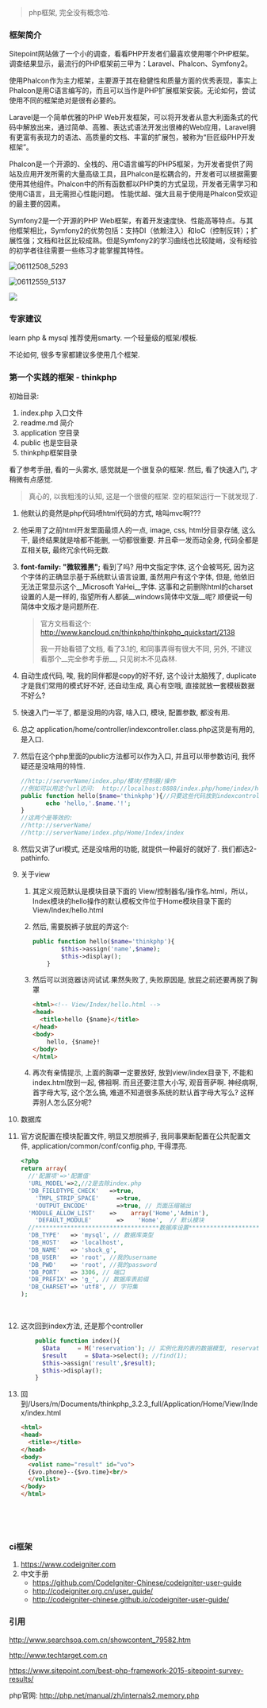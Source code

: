 > php框架, 完全没有概念哈.

### 框架简介

Sitepoint网站做了一个小的调查，看看PHP开发者们最喜欢使用哪个PHP框架。调查结果显示，最流行的PHP框架前三甲为：Laravel、Phalcon、Symfony2。

使用Phalcon作为主力框架，主要源于其在稳健性和质量方面的优秀表现，事实上Phalcon是用C语言编写的，而且可以当作是PHP扩展框架安装。无论如何，尝试使用不同的框架绝对是很有必要的。

Laravel是一个简单优雅的PHP Web开发框架，可以将开发者从意大利面条式的代码中解放出来，通过简单、高雅、表达式语法开发出很棒的Web应用，Laravel拥有更富有表现力的语法、高质量的文档、丰富的扩展包，被称为“巨匠级PHP开发框架”。

Phalcon是一个开源的、全栈的、用C语言编写的PHP5框架，为开发者提供了网站及应用开发所需的大量高级工具，且Phalcon是松耦合的，开发者可以根据需要使用其他组件。Phalcon中的所有函数都以PHP类的方式呈现，开发者无需学习和使用C语言，且无需担心性能问题。 性能优越、强大且易于使用是Phalcon受欢迎的最主要的因素。

Symfony2是一个开源的PHP Web框架，有着开发速度快、性能高等特点。与其他框架相比，Symfony2的优势包括：支持DI（依赖注入）和IoC（控制反转）；扩展性强；文档和社区比较成熟。但是Symfony2的学习曲线也比较陡峭，没有经验的初学者往往需要一些练习才能掌握其特性。

![06112508_5293](../images/06112508_5293.png)

 ![06112559_5137](../images/06112559_5137.jpg)

  ![ ](../images/php.png)

### 专家建议

learn php & mysql 推荐使用smarty. 一个轻量级的框架/模板.

不论如何, 很多专家都建议多使用几个框架.

### 第一个实践的框架 - thinkphp

初始目录:

1. index.php 入口文件
2. readme.md 简介
3. application 空目录
4. public 也是空目录
5. thinkphp框架目录

看了参考手册, 看的一头雾水, 感觉就是一个很复杂的框架. 然后, 看了快速入门, 才稍微有点感觉.

> 真心的, 以我粗浅的认知, 这是一个很傻的框架. 空的框架运行一下就发现了.

1. 他默认的竟然是php代码喷html代码的方式, 啥叫mvc啊???

2. 他采用了之前html开发里面最烦人的一点, image, css, html分目录存储, 这么干, 最终结果就是啥都不能删, 一切都很重要. 并且牵一发而动全身, 代码全都是互相关联, 最终冗余代码无数.

3. __font-family: "微软雅黑";__ 看到了吗? 用中文指定字体, 这个会被骂死, 因为这个字体的正确显示基于系统默认语言设置, 虽然用户有这个字体, 但是, 他依旧无法正常显示这个__Microsoft YaHei__字体. 这事和之前删除html的charset设置的人是一样的, 指望所有人都装__windows简体中文版__呢? 顺便说一句简体中文版才是问题所在.

   > 官方文档看这个: http://www.kancloud.cn/thinkphp/thinkphp_quickstart/2138
   >
   > 我一开始看错了文档, 看了3.1的, 和同事弄得有很大不同, 另外, 不建议看那个__完全参考手册__, 只见树木不见森林.

4. 自动生成代码, 唉, 我的同伴都是copy的好不好, 这个设计太脑残了, duplicate才是我们常用的模式好不好, 还自动生成, 真心有空哦, 直接就放一套模板数据不好么? 

5. 快速入门一半了, 都是没用的内容, 啥入口, 模块, 配置参数, 都没有用.

6. 总之 application/home/controller/indexcontroller.class.php这货是有用的, 是入口.

7. 然后在这个php里面的public方法都可以作为入口, 并且可以带参数访问, 我怀疑还是没啥用的特性.

   ```php
   //http://serverName/index.php/模块/控制器/操作
   //例如可以用这个url访问:  http://localhost:8888/index.php/home/index/hello/name/baby
   public function hello($name='thinkphp'){//只要这些代码放到indexcontroller.class.php, 上面的url就生效了.
          echo 'hello,'.$name.'!';
   }
   //这两个是等效的: 
   //http://serverName/
   //http://serverName/index.php/Home/Index/index
   ```

8. 然后又讲了url模式, 还是没啥用的功能, 就提供一种最好的就好了. 我们都选2-pathinfo.

9. 关于view

   1. 其定义规范默认是模块目录下面的 View/控制器名/操作名.html，所以，Index模块的hello操作的默认模板文件位于Home模块目录下面的View/Index/hello.html

   2. 然后, 需要脱裤子放屁的弄这个:

      ```php
      public function hello($name='thinkphp'){
              $this->assign('name',$name);
              $this->display();
          }
      ```

   3. 然后可以浏览器访问试试.果然失败了, 失败原因是, 放屁之前还要再脱了胸罩

      ```html
      <html><!-- View/Index/hello.html -->
      <head>
        <title>hello {$name}</title>
      </head>
      <body>
          hello, {$name}!
      </body>
      </html>
      ```

   4. 再次有亲情提示, 上面的胸罩一定要放好, 放到view/index目录下, 不能和index.html放到一起, 佛祖啊. 而且还要注意大小写, 观音菩萨啊. 神经病啊, 首字母大写, 这个怎么搞, 难道不知道很多系统的默认首字母大写么? 这样弄别人怎么区分呢?

10. 数据库

   1. 官方说配置在模块配置文件, 明显又想脱裤子, 我同事果断配置在公共配置文件, application/common/conf/config.php, 干得漂亮.

      ```php
      <?php
      return array(
      	//'配置项'=>'配置值'
      	'URL_MODEL'=>2,//2是去除index.php
      	'DB_FIELDTYPE_CHECK'   =>true,
          'TMPL_STRIP_SPACE'     =>true,
          'OUTPUT_ENCODE'        =>true, // 页面压缩输出
      	'MODULE_ALLOW_LIST'    =>    array('Home','Admin'),
          'DEFAULT_MODULE'       =>    'Home',  // 默认模块
      	//***********************************数据库设置****************************
      	'DB_TYPE'   => 'mysql', // 数据库类型
      	'DB_HOST'   => 'localhost', 
      	'DB_NAME'   => 'shock_g',
      	'DB_USER'   => 'root', //我的username
      	'DB_PWD'    => 'root', //我的password
      	'DB_PORT'   => 3306, // 端口
      	'DB_PREFIX' => 'g_', // 数据库表前缀 
      	'DB_CHARSET'=> 'utf8', // 字符集
      );

      ```

      ​

   2. 这次回到index方法, 还是那个controller

      ```php
          public function index(){
            $Data     = M('reservation'); // 实例化我的表的数据模型, reservation是我的表名.
            $result     = $Data->select(); //find(1);
            $this->assign('result',$result);
            $this->display();        
          }
      ```

   3. 回到/Users/m/Documents/thinkphp_3.2.3_full/Application/Home/View/Index/index.html

      ```html
      <html>
      <head>
        <title></title>
      </head>
      <body>
        <volist name="result" id="vo">
      	{$vo.phone}--{$vo.time}<br/>
        </volist>
      </body>
      </html>
      ```

      ​

      ​

### ci框架

1. https://www.codeigniter.com
2. 中文手册
   - https://github.com/CodeIgniter-Chinese/codeigniter-user-guide
   - http://codeigniter.org.cn/user_guide/
   - http://codeigniter-chinese.github.io/codeigniter-user-guide/

### 引用

http://www.searchsoa.com.cn/showcontent_79582.htm

http://www.techtarget.com.cn

https://www.sitepoint.com/best-php-framework-2015-sitepoint-survey-results/

php官网: http://php.net/manual/zh/internals2.memory.php
